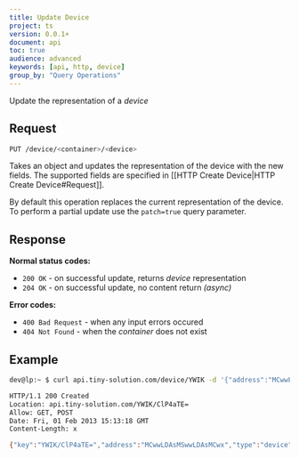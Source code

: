 ```yaml
---
title: Update Device
project: ts
version: 0.0.1+
document: api
toc: true
audience: advanced
keywords: [api, http, device]
group_by: "Query Operations"
---
```


Update the representation of a _device_

## Request

```bash
PUT /device/<container>/<device>
```

Takes an object and updates the representation of the device with the
new fields. The supported fields are specified in [[HTTP Create Device|HTTP Create Device#Request]].

By default this operation replaces the current representation of the
device. To perform a partial update use the `patch=true` query
parameter.


## Response

**Normal status codes:**

* `200 OK` - on successful update, returns _device_ representation
* `204 OK` - on successful update, no content return _(async)_

**Error codes:**

* `400 Bad Request` - when any input errors occured
* `404 Not Found` - when the _container_ does not exist

## Example

```bash
dev@lp:~ $ curl api.tiny-solution.com/device/YWIK -d '{"address":"MCwwLDAsMSwwLDAsMCwx"}'

HTTP/1.1 200 Created
Location: api.tiny-solution.com/YWIK/ClP4aTE=
Allow: GET, POST
Date: Fri, 01 Feb 2013 15:13:18 GMT
Content-Length: x

{"key":"YWIK/ClP4aTE=","address":"MCwwLDAsMSwwLDAsMCwx","type":"device","config":[]}
```
